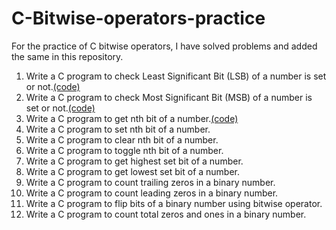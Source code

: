 # C-Bitwise-operators-practice
For the practice of C bitwise operators, I have solved problems and added the same in this repository.
1. Write a C program to check Least Significant Bit (LSB) of a number is set or not.[(code)](https://github.com/Udhays07/C-Bitwise-operators-practice/blob/main/LSB.c)
2. Write a C program to check Most Significant Bit (MSB) of a number is set or not.[(code)](https://github.com/Udhays07/C-Bitwise-operators-practice/blob/main/MSB.c)
3. Write a C program to get nth bit of a number.[(code)](https://github.com/Udhays07/C-Bitwise-operators-practice/blob/main/Nthbit.c)
4. Write a C program to set nth bit of a number.
5. Write a C program to clear nth bit of a number.
6. Write a C program to toggle nth bit of a number.
7. Write a C program to get highest set bit of a number.
8. Write a C program to get lowest set bit of a number.
9. Write a C program to count trailing zeros in a binary number.
10. Write a C program to count leading zeros in a binary number.
11. Write a C program to flip bits of a binary number using bitwise operator.
12. Write a C program to count total zeros and ones in a binary number.
